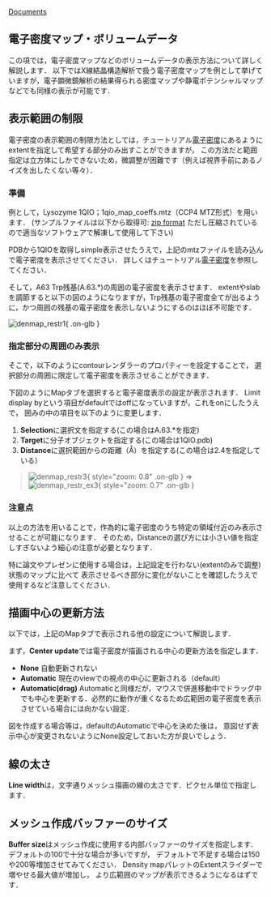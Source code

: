 [Documents](../../Documents)

## 電子密度マップ・ボリュームデータ
この項では，電子密度マップなどのボリュームデータの表示方法について詳しく解説します．
以下ではX線結晶構造解析で扱う電子密度マップを例として挙げていますが，電子顕微鏡解析の結果得られる密度マップや静電ポテンシャルマップなどでも同様の表示が可能です．

## 表示範囲の制限
電子密度の表示範囲の制限方法としては，チュートリアル[電子密度](../../Documents/GUIのチュートリアル(CueMol2)/StepC2)にあるようにextentを指定して希望する部分のみ出すことができますが，
この方法だと範囲指定は立方体にしかできないため，微調整が困難です（例えば視界手前にあるノイズを出したくない等々）．

### 準備
例として，Lysozyme 1QIO；1qio_map_coeffs.mtz（CCP4 MTZ形式）を用います．
(サンプルファイルは以下から取得可:
[zip format](http://downloads.sourceforge.net/project/cuemol/sample-files/2.0.0/1qio_map_coeffs.zip)
ただし圧縮されているので適当なソフトウェアで解凍して使用して下さい)

PDBから1QIOを取得しsimple表示させたうえで，上記のmtzファイルを読み込んで電子密度を表示させてください．
詳しくはチュートリアル[電子密度](../../Documents/GUIのチュートリアル(CueMol2)/StepC2)を参照してください．

そして，A63 Trp残基(A.63.*)の周囲の電子密度を表示させます．
extentやslabを調節すると以下の図のようになりますが，Trp残基の電子密度全てが出るように，かつ周囲の残基の電子密度を表示しないようにするのはほぼ不可能です．

![denmap_restr1](../../assets/images/cuemol2/DensityMap/denmap_restr1.png){ .on-glb }


### 指定部分の周囲のみ表示
そこで，以下のようにcontourレンダラーのプロパティーを設定することで，
選択部分の周囲に限定して電子密度を表示させることができます．

下図のようにMapタブを選択すると電子密度表示の設定が表示されます．
Limit display byという項目がdefaultではoffになっていますが，これをonにしたうえで，
囲みの中の項目を以下のように変更します．
1.  **Selection**に選択文を指定する(この場合はA.63.*を指定)
1.  **Target**に分子オブジェクトを指定する(この場合は1QIO.pdb)
1.  **Distance**に選択範囲からの距離（Å）を指定する(この場合は2.4を指定している）


> ![denmap_restr3](../../assets/images/cuemol2/DensityMap/denmap_restr3.png){ style="zoom: 0.8" .on-glb } ⇒ ![denmap_restr_ex3](../../assets/images/cuemol2/DensityMap/denmap_restr_ex3.png){ style="zoom: 0.7" .on-glb }

### 注意点
以上の方法を用いることで，作為的に電子密度のうち特定の領域付近のみ表示させることが可能になります．
そのため，Distanceの選び方には小さい値を指定しすぎないよう細心の注意が必要となります．

特に論文やプレゼンに使用する場合は，上記設定を行わない(extentのみで調整)状態のマップに比べて
表示させるべき部分に変化がないことを確認したうえで使用するなど注意してください．

## 描画中心の更新方法
以下では，上記のMapタブで表示される他の設定について解説します．

まず，**Center update**では電子密度が描画される中心の更新方法を指定します．
*  **None** 自動更新されない
*  **Automatic** 現在のviewでの視点の中心に更新される（default）
*  **Automatic(drag)** Automaticと同様だが，マウスで併進移動中でドラッグ中でも中心を更新する．必然的に動作が重くなるため広範囲の電子密度を表示させている場合には向かない設定．

図を作成する場合等は，defaultのAutomaticで中心を決めた後は，
意図せず表示中心が変更されないようにNone設定しておいた方が良いでしょう．

## 線の太さ
**Line width**は，文字通りメッシュ描画の線の太さです．ピクセル単位で指定します．

## メッシュ作成バッファーのサイズ
**Buffer size**はメッシュ作成に使用する内部バッファーのサイズを指定します．
デフォルトの100で十分な場合が多いですが，
デフォルトで不足する場合は150や200等増加させてみてください．
Density mapパレットのExtentスライダーで増やせる最大値が増加し，
より広範囲のマップが表示できるようになるはずです．